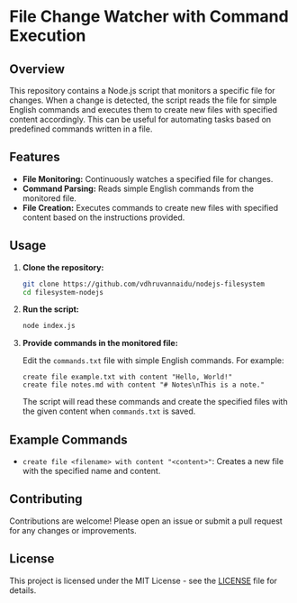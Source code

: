 # File Change Watcher with Command Execution

## Overview

This repository contains a Node.js script that monitors a specific file for changes. When a change is detected, the script reads the file for simple English commands and executes them to create new files with specified content accordingly. This can be useful for automating tasks based on predefined commands written in a file.

## Features

- **File Monitoring:** Continuously watches a specified file for changes.
- **Command Parsing:** Reads simple English commands from the monitored file.
- **File Creation:** Executes commands to create new files with specified content based on the instructions provided.

## Usage

1. **Clone the repository:**

    ```bash
    git clone https://github.com/vdhruvannaidu/nodejs-filesystem
    cd filesystem-nodejs
    ```

2. **Run the script:**

    ```bash
    node index.js
    ```

3. **Provide commands in the monitored file:**

    Edit the `commands.txt` file with simple English commands. For example:
    
    ```
    create file example.txt with content "Hello, World!"
    create file notes.md with content "# Notes\nThis is a note."
    ```

    The script will read these commands and create the specified files with the given content when `commands.txt` is saved.

## Example Commands

- `create file <filename> with content "<content>"`: Creates a new file with the specified name and content.

## Contributing

Contributions are welcome! Please open an issue or submit a pull request for any changes or improvements.

## License

This project is licensed under the MIT License - see the [LICENSE](LICENSE) file for details.
